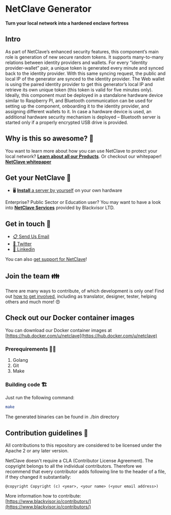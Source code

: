 # NetClave Generator

**Turn your local network into a hardened enclave fortress**

## Intro

As part of NetClave’s enhanced security features, this component’s main role is generation of new secure random tokens.  It supports many-to-many relations between identity providers and wallets. For every “identity provider-wallet” pair, a unique token is generated every minute and synced back to the identity provider. With this same syncing request, the public and local IP of the generator are synced to the identity provider. The Web wallet is using the paired identity provider to get this generator’s local IP and retrieve its own unique token (this token is valid for five minutes only).  Ideally, this component must be deployed in a standalone hardware device similar to Raspberry PI, and Bluetooth communication can be used for setting up the component, onboarding it to the identity provider, and assigning different wallets to it. In case a hardware device is used, an additional hardware security mechanism is deployed – Bluetooth server is started only if a properly encrypted USB drive is provided. 

## Why is this so awesome? 🤩

You want to learn more about how you can use NetClave to protect your local network? [**Learn about all our Products**](https://www.blackvisor.io/products/).
Or checkout our whitepaper! [**NetClave whitepaper**](https://www.blackvisor.io/whitepapers/)

## Get your NetClave 🚚

- 🖥 [**Install** a server by yourself](https://www.blackvisor.io/netclave-install/#instructions-server) on your own hardware

Enterprise? Public Sector or Education user? You may want to have a look into [**NetClave Services**](https://www.blackvisor.io/services/) provided by Blackvisor LTD.

## Get in touch 💬

* [📋 Send Us Email](info@blackvisor.io)
* [🐣 Twitter](https://twitter.com/blackvisor1)
* [🐘 Linkedin](https://linkedin.com/company/blackvisor)

You can also [get support for NetClave](https://www.blackvisor.io/contact-us/)!


## Join the team 👪

There are many ways to contribute, of which development is only one! Find out [how to get involved](https://www.blackvisor.io/contributors), including as translator, designer, tester, helping others and much more! 😍

## Check out our Docker container images

You can download our Docker container images at [https://hub.docker.com/u/netclave](https://hub.docker.com/u/netclave)

### Prerequirements 👩‍💻

1. Golang
2. Git
3. Make


### Building code 🏗

Just run the following command:

``` bash
make
```
The generated binaries can be found in ./bin directory

## Contribution guidelines 📜

All contributions to this repository are considered to be licensed under the Apache 2 or any later version.

NetClave doesn't require a CLA (Contributor License Agreement).
The copyright belongs to all the individual contributors. Therefore we recommend
that every contributor adds following line to the header of a file, if they
changed it substantially:

```
@copyright Copyright (c) <year>, <your name> (<your email address>)
```

More information how to contribute: [https://www.blackvisor.io/contributors/](https://www.blackvisor.io/contributors/)
